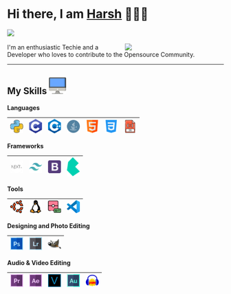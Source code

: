 <!-- - 👋 Hi, I’m @harshdew02
- 👀 I’m interested in ...
- 🌱 I’m currently learning ...
- 💞️ I’m looking to collaborate on ...
- 📫 How to reach me ... -->


<h1>Hi there, I am <a href="https://rohandas28.github.io" target="_blank">Harsh</a> 🙋🏽‍♂️</h1> 

![](https://visitor-badge.glitch.me/badge?page_id=harshdew02) 

<img align='right' src="https://media.giphy.com/media/M9gbBd9nbDrOTu1Mqx/giphy.gif" width="230">


I'm an enthusiastic Techie and a Developer who loves to contribute to the Opensource Community. 

---

 ## My Skills <img alt="Computer" width="40px" src="/Assets/desktop.png"/>

 **Languages**
 
 <img alt="Python" width="30px" src="/Assets/python.png"/>|<img alt="C" width="30px" src="/Assets/c-programming.png"/>|<img alt="C++" width="30px" src="/Assets/c++.png"/>|<img alt="Java" width="30px" src="/Assets/java.png"/>|<img alt="HTML" width="30px" src="/Assets/html.png"/>|<img alt="CSS" width="30px" src="/Assets/css-3.png"/>|<img alt="JavaScript" width="30px" src="/Assets/javascript.png"/>
 |--|--|--|--|--|--|--|
 
 **Frameworks**
 
 <img alt="nextjs" width="30px" src="/Assets/next.png"/>|<img alt="tailwindcss" width="30px" src="/Assets/tailwindcss-icon.svg"/>|<img alt="Bootstrap" width="30px" src="/Assets/bootstrap-logo.png"/>|<img alt="Bulma" width="30px" src="/Assets/bulma.svg"/>
 |--|--|--|--|
 
 **Tools**
 
 <img alt="Ubuntu" width="30px" src="/Assets/ubuntu.png"/>|<img alt="Linux" width="30px" src="/Assets/linux.png"/>|<img alt="Git" width="30px" src="/Assets/git.png"/>|<img alt="VSCode" width="30px" src="/Assets/vscode.png"/>|
 |--|--|--|--|
 
 **Designing and Photo Editing**
 
<img alt="Adobe Photoshop" width="30px" src="/Assets/photoshop.png"/>|<img alt="Adobe Lightroom" width="30px" src="/Assets/lightroom.png"/>|<img alt="Gimp" width="30px" src="/Assets/gimp-icon.svg"/>
 |--|--|--|

**Audio & Video Editing**

<img alt="Adobe Premiere Pro" width="30px" src="/Assets/premier.png"/>|<img alt="Adobe After Effects" width="30px" src="/Assets/after-effects.png"/>|<img alt="Sony Vegas" width="30px" src="/Assets/vegas.png"/>|<img alt="Adobe Audition" width="30px" src="/Assets/audition.png"/>|<img alt="Audacity" width="30px" src="/Assets/Audacity_Logo_nofilter.svg"/>
|--|--|--|--|--|

 <!-- **Connect with Me**
---
[<img align="left" alt="Rohan Das" width="30px" src="https://rohandas28.github.io/assets/images/logo.png" />](https://rohandas28.github.io/links) [<img align="left" alt="Twitter - Rohan Das" width="30px" src="/Assets/twitter.png" />](https://twitter.com/rohandas28) [<img align="left" alt="Instagram - Rohan Das" width="30px" src="/Assets/instagram.png" />](https://www.instagram.com/RohanDasRD) [<img align="left" alt="LinkedIn - Rohan Das" width="30px" src="/Assets/linkedin.png" />](https://www.linkedin.com/in/rohandas28) [<img align="left" alt="YouTube -Rohan Das" width="30px" src="/Assets/youtube.png" />](https://www.youtube.com/c/RohanDasTech) [<img align="left" alt="Email -Rohan Das" width="30px" src="/Assets/gmail.png" />](mailto:rohandasbirbhum@gmail.com) -->

